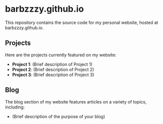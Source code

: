 # barbzzzy.github.io

This repository contains the source code for my personal website, hosted at barbzzzy.github.io.

## Projects

Here are the projects currently featured on my website:

- **Project 1**: (Brief description of Project 1)
- **Project 2**: (Brief description of Project 2)
- **Project 3**: (Brief description of Project 3)

## Blog

The blog section of my website features articles on a variety of topics, including:

- (Brief description of the purpose of your blog)
